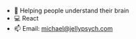 - 🧠 Helping people understand their brain
- 💻 React
- 📫 Email: michael@jellypsych.com

<!---
Michael-Logan-99/Michael-Logan-99 is a ✨ special ✨ repository because its `README.md` (this file) appears on your GitHub profile.
You can click the Preview link to take a look at your changes.
--->
